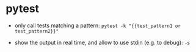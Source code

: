 # pytest

- only call tests matching a pattern:
`pytest -k "{{test_pattern1 or test_pattern2}}"`

- show the output in real time, and allow to use stdin (e.g. to debug):
`-s`
